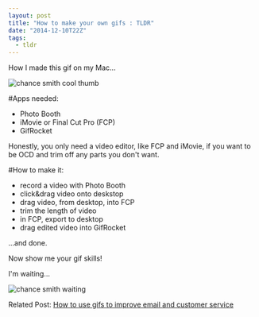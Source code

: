 ```yaml
---
layout: post
title: "How to make your own gifs : TLDR"
date: "2014-12-10T22Z"
tags:
  - tldr
---
```


How I made this gif on my Mac...

![chance smith cool thumb](https://chancesmith.org/gifs/chance-cool-were-on-it.gif)

#Apps needed:

- Photo Booth
- iMovie or Final Cut Pro (FCP)
- GifRocket

Honestly, you only need a video editor, like FCP and iMovie, if you want to be OCD and trim off any parts you don't want.

#How to make it:

- record a video with Photo Booth
- click&drag video onto deskstop
- drag video, from desktop, into FCP
- trim the length of video
- in FCP, export to desktop
- drag edited video into GifRocket

...and done.

Now show me your gif skills!

I'm waiting...

![chance smith waiting](https://chancesmith.org/gifs/chance-operator-is-standing-by.gif)

Related Post:
[How to use gifs to improve email and customer service](https://blog.chancesmith.org/making-customer-service-and-email-personal/)
